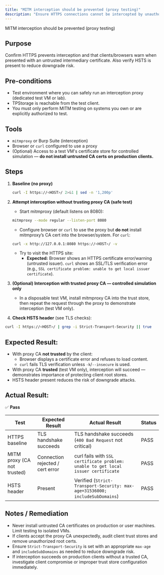 ```yaml
---
title: "MITM interception should be prevented (proxy testing)"
description: "Ensure HTTPS connections cannot be intercepted by unauthorized proxies and that clients properly detect untrusted certificates, with HSTS enforcing security."
---
```


MITM interception should be prevented (proxy testing)

## Purpose
Confirm HTTPS prevents interception and that clients/browsers warn when presented with an untrusted intermediary certificate. Also verify HSTS is present to reduce downgrade risk.

## Pre-conditions

* Test environment where you can safely run an interception proxy (dedicated test VM or lab).
* TPStorage is reachable from the test client.
* You must only perform MITM testing on systems you own or are explicitly authorized to test.

## Tools

* `mitmproxy` or Burp Suite (interception)
* Browser or `curl` configured to use a proxy
* (Optional) Access to a test VM's certificate store for controlled simulation — **do not install untrusted CA certs on production clients.**

## Steps

1. **Baseline (no proxy)**

   ```bash
   curl -I https://<HOST>/ 2>&1 | sed -n '1,200p'
   ```

2. **Attempt interception without trusting proxy CA (safe test)**

   * Start mitmproxy (default listens on 8080):

   ```bash
   mitmproxy --mode regular --listen-port 8080
   ```

   * Configure browser or `curl` to use the proxy but **do not** install mitmproxy’s CA cert into the browser/system. For `curl`:

   ```bash
   curl -x http://127.0.0.1:8080 https://<HOST>/ -v
   ```

   * Try to visit the HTTPS site:
     * **Expected:** Browser shows an HTTPS certificate error/warning (untrusted issuer). `curl` shows an SSL/TLS verification error (e.g., `SSL certificate problem: unable to get local issuer certificate`).

3. **(Optional) Interception with trusted proxy CA — controlled simulation only**

   * In a disposable test VM, install mitmproxy CA into the trust store, then repeat the request through the proxy to demonstrate interception (test VM only).

4. **Check HSTS header** (see TLS checks):

```bash
curl -I https://<HOST>/ | grep -i Strict-Transport-Security || true
```

## Expected Result:

* With proxy CA **not trusted** by the client:
  * Browser displays a certificate error and refuses to load content.
  * `curl` fails TLS verification unless `-k`/`--insecure` is used.
* With proxy CA **trusted** (test VM only), interception will succeed — demonstrates importance of protecting client root stores.
* HSTS header present reduces the risk of downgrade attacks.

## Actual Result:
✅ **Pass**

| Test                        | Expected Result                  | Actual Result                                                                                | Status |
| --------------------------- | -------------------------------- | -------------------------------------------------------------------------------------------- | ------ |
| HTTPS baseline              | TLS handshake succeeds           | TLS handshake succeeds (`400 Bad Request` not critical)                                      | PASS   |
| MITM proxy (CA not trusted) | Connection rejected / cert error | curl fails with `SSL certificate problem: unable to get local issuer certificate`            | PASS   |
| HSTS header                 | Present                          | Verified (`Strict-Transport-Security: max-age=31536000; includeSubDomains`)                  | PASS   |

## Notes / Remediation

* Never install untrusted CA certificates on production or user machines. Limit testing to isolated VMs.
* If clients accept the proxy CA unexpectedly, audit client trust stores and remove unauthorized root certs.
* Ensure `Strict-Transport-Security` is set with an appropriate `max-age` and `includeSubDomains` as needed to reduce downgrade risk.
* If interception succeeds on production clients without a trusted CA, investigate client compromise or improper trust store configuration immediately.
